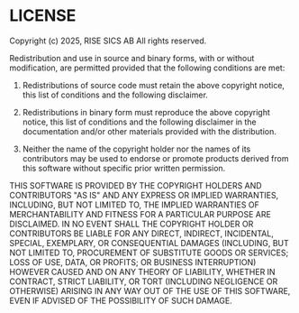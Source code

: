# LICENSE #

 Copyright (c) 2025, RISE SICS AB
 All rights reserved.

  Redistribution and use in source and binary forms, with or without 
  modification, are permitted provided that the following conditions 
  are met:
 
  1. Redistributions of source code must retain the above copyright notice, 
     this list of conditions and the following disclaimer.
 
  2. Redistributions in binary form must reproduce the above copyright notice, 
     this list of conditions and the following disclaimer in the documentation 
     and/or other materials provided with the distribution.
 
  3. Neither the name of the copyright holder nor the names of its
     contributors may be used to endorse or promote products derived from
     this software without specific prior written permission.
 
  THIS SOFTWARE IS PROVIDED BY THE COPYRIGHT HOLDERS AND CONTRIBUTORS 
  "AS IS" AND ANY EXPRESS OR IMPLIED WARRANTIES, INCLUDING, BUT NOT 
  LIMITED TO, THE IMPLIED WARRANTIES OF MERCHANTABILITY AND FITNESS FOR 
  A PARTICULAR PURPOSE ARE DISCLAIMED. IN NO EVENT SHALL THE COPYRIGHT 
  HOLDER OR CONTRIBUTORS BE LIABLE FOR ANY DIRECT, INDIRECT, INCIDENTAL, 
  SPECIAL, EXEMPLARY, OR CONSEQUENTIAL DAMAGES (INCLUDING, BUT NOT 
  LIMITED TO, PROCUREMENT OF SUBSTITUTE GOODS OR SERVICES; LOSS OF USE, 
  DATA, OR PROFITS; OR BUSINESS INTERRUPTION) HOWEVER CAUSED AND ON ANY 
  THEORY OF LIABILITY, WHETHER IN CONTRACT, STRICT LIABILITY, OR TORT 
  (INCLUDING NEGLIGENCE OR OTHERWISE) ARISING IN ANY WAY OUT OF THE USE 
  OF THIS SOFTWARE, EVEN IF ADVISED OF THE POSSIBILITY OF SUCH DAMAGE.
